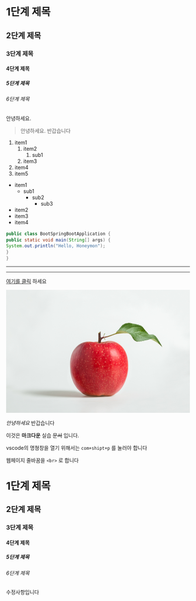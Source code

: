<!-- 헤딩 -->
# 1단계 제목
## 2단계 제목
### 3단계 제목
#### 4단계 제목
##### 5단계 제목
###### 6단계 제목
안녕하세요.

<!-- 인용문 -->
> 안녕하세요. 반갑습니다

<!-- 목록 -->
<!-- 순서있는목록 -->
1. item1
   1. item2
      1. sub1
   2. item3
2. item4
3. item5
   <!-- 숫자1로 표현해도 결과물은 숫자순서대로 보임 -->

<!-- 순서없는목록 -->
- item1
  - sub1
    - sub2
      - sub3
- item2
- item3
- item4

<!-- 숫자기호와 땡기호는 혼용가능 -->
<!-- 
코드 -->



```java
public class BootSpringBootApplication {
public static void main(String[] args) {
System.out.println("Hello, Honeymon");
}
}
```
<!-- 수평선  -->
---
***
<!-- 링크 -->
[여기를 클릭](https://www.naver.com/) 하세요

<!-- 이미지 -->
![사과](./사과.jpg)
<!-- 대괄호와 소괄호사이는 띄어쓰기하면 안됨 -->

*안녕하세요* 반갑습니다 
<!-- ** 은 기울임
***은 굵기
~~은 삭제표시 -->
이것은 **마크다운** 실습 ~~문서~~ 입니다.

vscode의 명쳥창을 열기 위해서는 `com+shipt+p` 를 눌러야 합니다

웹페이지 줄바꿈을 `<br>` 로 합니다
<!-- `` 을 사용하면 형광펜으로 칠해짐 -->


# 1단계 제목
## 2단계 제목
### 3단계 제목
#### 4단계 제목
##### 5단계 제목
###### 6단계 제목
수정사항입니다